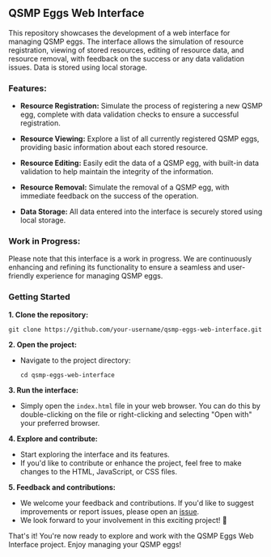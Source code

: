 ## QSMP Eggs Web Interface

This repository showcases the development of a web interface for managing QSMP eggs. The interface allows the simulation of resource registration, viewing of stored resources, editing of resource data, and resource removal, with feedback on the success or any data validation issues. Data is stored using local storage.
### Features:

- **Resource Registration:** Simulate the process of registering a new QSMP egg, complete with data validation checks to ensure a successful registration.

- **Resource Viewing:** Explore a list of all currently registered QSMP eggs, providing basic information about each stored resource.

- **Resource Editing:** Easily edit the data of a QSMP egg, with built-in data validation to help maintain the integrity of the information.

- **Resource Removal:** Simulate the removal of a QSMP egg, with immediate feedback on the success of the operation.

- **Data Storage:** All data entered into the interface is securely stored using local storage.

### Work in Progress:

Please note that this interface is a work in progress. We are continuously enhancing and refining its functionality to ensure a seamless and user-friendly experience for managing QSMP eggs.

### Getting Started

**1. Clone the repository:**
  ```
  git clone https://github.com/your-username/qsmp-eggs-web-interface.git
  ```

**2. Open the project:**
- Navigate to the project directory:
  ```
  cd qsmp-eggs-web-interface
  ```

**3. Run the interface:**
- Simply open the `index.html` file in your web browser. You can do this by double-clicking on the file or right-clicking and selecting "Open with" your preferred browser.

**4. Explore and contribute:**
- Start exploring the interface and its features.
- If you'd like to contribute or enhance the project, feel free to make changes to the HTML, JavaScript, or CSS files.

**5. Feedback and contributions:**
- We welcome your feedback and contributions. If you'd like to suggest improvements or report issues, please open an [issue](https://github.com/your-username/qsmp-eggs-web-interface/issues).
- We look forward to your involvement in this exciting project! 🥚

That's it! You're now ready to explore and work with the QSMP Eggs Web Interface project. Enjoy managing your QSMP eggs!
